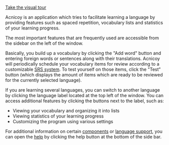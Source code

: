 [Take the visual tour](tour#main-window)

Acnicoy is an application which tries to facilitate learning a
language by providing features such as spaced repetition, vocabulary lists and
statistics of your learning progress.

The most important features that are frequently used are accessible from the
sidebar on the left of the window.

Basically, you build up a vocabulary by clicking the "Add word" button and
entering foreign words or sentences along with their translations.
Acnicoy will periodically schedule your vocabulary items for review according
to a customizable [SRS system](help#Components#SRS). To test yourself on those
items, click the "Test" button (which displays the amount of items which are
ready to be reviewed for the currently selected language).

If you are learning several languages, you can switch to another language
by clicking the language label located at the top left of the window.
You can access additional features by clicking the buttons next to the label,
such as:

- Viewing your vocabulary and organizing it into lists
- Viewing statistics of your learning progress
- Customizing the program using various settings

For additional information on certain [components](help#Components) or
[language support](help#Languages), you can open the [help](help#Overview)
by clicking the help button at the bottom of the side bar.
